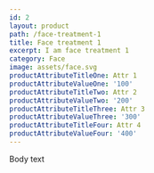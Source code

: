 ```yaml
---
id: 2
layout: product
path: /face-treatment-1
title: Face treatment 1
excerpt: I am face treatment 1
category: Face
image: assets/face.svg
productAttributeTitleOne: Attr 1
productAttributeValueOne: '100'
productAttributeTitleTwo: Attr 2
productAttributeValueTwo: '200'
productAttributeTitleThree: Attr 3
productAttributeValueThree: '300'
productAttributeTitleFour: Attr 4
productAttributeValueFour: '400'
---
```

Body text